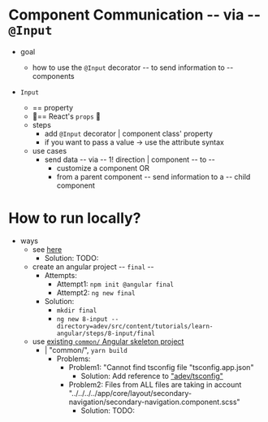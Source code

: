 # Component Communication -- via -- `@Input`

* goal
  * how to use the `@Input` decorator -- to send information to -- components

* `Input` 
  * == property
  * 👀== React's `props` 👀
  * steps
    * add `@Input` decorator | component class' property
    * if you want to pass a value -> use the attribute syntax
  * use cases
    * send data -- via -- 1! direction  | component -- to --
      * customize a component OR
      * from a parent component -- send information to a -- child component

# How to run locally?

* ways
  * see [here](/adev/README.md#how-to-generate-a-specific-example-project-locally)
    * Solution: TODO:
  * create an angular project -- `final` --
    * Attempts:
      * Attempt1: `npm init @angular final`
      * Attempt2: `ng new final`
    * Solution: 
      * `mkdir final`
      * `ng new 8-input --directory=adev/src/content/tutorials/learn-angular/steps/8-input/final`
  * use [existing `common/` Angular skeleton project](../../common)
    * | "common/", `yarn build`
      * Problems:
        * Problem1: "Cannot find tsconfig file "tsconfig.app.json"
          * Solution: Add reference to ["adev/tsconfig"](/adev/tsconfig.app.json)
        * Problem2: Files from ALL files are taking in account "../../../../app/core/layout/secondary-navigation/secondary-navigation.component.scss"
          * Solution: TODO:


